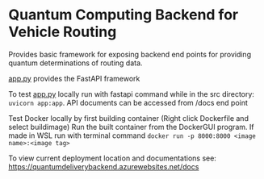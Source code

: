 # Quantum Computing Backend for Vehicle Routing  

Provides basic framework for exposing backend end points for providing quantum determinations of routing data.

[app.py](src/app.py) provides the FastAPI framework

To test [app.py](src/app.py) locally run with fastapi command while in the src directory: `uvicorn app:app`. API documents can be accessed from /docs end point

Test Docker locally by first building container (Right click Dockerfile and select buildimage) 
Run the built container from the DockerGUI program. If made in WSL run with terminal command `docker run -p 8000:8000 <image name>:<image tag>`

To view current deployment location and documentations see: https://quantumdeliverybackend.azurewebsites.net/docs
